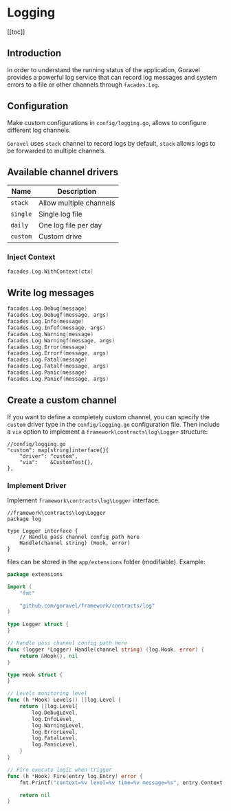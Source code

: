 # Logging

[[toc]]

## Introduction

In order to understand the running status of the application, Goravel provides a powerful log service that can record log messages and system errors to a file or other channels through `facades.Log`.

## Configuration

Make custom configurations in `config/logging.go`, allows to configure different log channels.

`Goravel` uses `stack` channel to record logs by default, `stack` allows logs to be forwarded to multiple channels.

## Available channel drivers

| Name     | Description             |
| -------- | ----------------------- |
| `stack`  | Allow multiple channels |
| `single` | Single log file         |
| `daily`  | One log file per day    |
| `custom` | Custom drive            |

### Inject Context

```go
facades.Log.WithContext(ctx)
```

## Write log messages

```go
facades.Log.Debug(message)
facades.Log.Debugf(message, args)
facades.Log.Info(message)
facades.Log.Infof(message, args)
facades.Log.Warning(message)
facades.Log.Warningf(message, args)
facades.Log.Error(message)
facades.Log.Errorf(message, args)
facades.Log.Fatal(message)
facades.Log.Fatalf(message, args)
facades.Log.Panic(message)
facades.Log.Panicf(message, args)
```

## Create a custom channel

If you want to define a completely custom channel, you can specify the `custom` driver type in the `config/logging.go` configuration file.
Then include a `via` option to implement a `framework\contracts\log\Logger` structure:

```
//config/logging.go
"custom": map[string]interface{}{
    "driver": "custom",
    "via":    &CustomTest{},
},
```

### Implement Driver

Implement `framework\contracts\log\Logger` interface.

```
//framework\contracts\log\Logger
package log

type Logger interface {
	// Handle pass channel config path here
	Handle(channel string) (Hook, error)
}
```

files can be stored in the `app/extensions` folder (modifiable). Example:

```go
package extensions

import (
	"fmt"

	"github.com/goravel/framework/contracts/log"
)

type Logger struct {
}

// Handle pass channel config path here
func (logger *Logger) Handle(channel string) (log.Hook, error) {
	return &Hook{}, nil
}

type Hook struct {
}

// Levels monitoring level
func (h *Hook) Levels() []log.Level {
	return []log.Level{
		log.DebugLevel,
		log.InfoLevel,
		log.WarningLevel,
		log.ErrorLevel,
		log.FatalLevel,
		log.PanicLevel,
	}
}

// Fire execute logic when trigger
func (h *Hook) Fire(entry log.Entry) error {
	fmt.Printf("context=%v level=%v time=%v message=%s", entry.Context(), entry.Level(), entry.Time(), entry.Message())

	return nil
}
```
